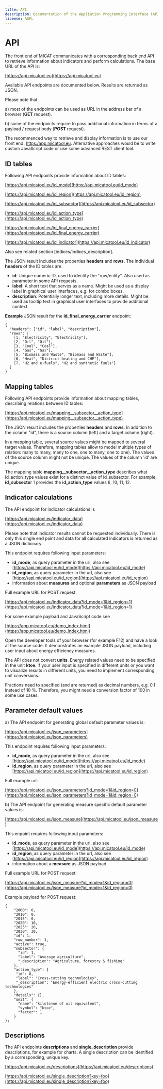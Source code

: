 ```yaml
---
title: API
description: Documentation of the Appliation Programming Interface (API)
license: AGPL
---
```


<!--
© 2024 Fraunhofer-Gesellschaft e.V., München

SPDX-License-Identifier: AGPL-3.0-or-later
-->

# API

The [front end](https://app.micatool.eu) of MICAT communicates with a corresponding back end API to retrieve
information about indicators and perform calculations. The base URL of the API is:

[https://api.micatool.eu](https://api.micatool.eu)

Available API endpoints are documented below. Results are returned as JSON. 

Please note that

a) most of the endpoints can be used as URL in the address bar of a browser (**GET** request).

b) some of the endpoints require to pass additional information in terms of a payload / request body (**POST** request).

The recommenced way to retrieve and display information is to use our front end: [https:/app.micatool.eu](https://app.micatool.eu).
Alternative approaches would be to write custom JavaScript code or use some advanced REST client tool.   


## ID tables

Following API endpoints provide information about ID tables:

[https://api.micatool.eu/id_mode](https://api.micatool.eu/id_mode)

[https://api.micatool.eu/id_region](https://api.micatool.eu/id_region)

[https://api.micatool.eu/id_subsector](https://api.micatool.eu/id_subsector)

[https://api.micatool.eu/id_action_type](https://api.micatool.eu/id_action_type)

[https://api.micatool.eu/id_final_energy_carrier](https://api.micatool.eu/id_final_energy_carrier)

[https://api.micatool.eu/id_indicator](https://api.micatool.eu/id_indicator)

Also see related section [indices/indices_description].

The JSON result includes the properties **headers** and **rows**.
The individual **headers** of the ID tables are:

* **id**: Unique numeric ID, used to identify the "row/entity". Also used as parameter in some API requests. 
* **label**: A short text that serves as a name. Might be used as a display label in graphical user interfaces, e.g. for combo boxes. 
* **description**: Potentially longer text, including more details. Might be used as tooltip text in graphical user interfaces to provide additional context.

**Example** JSON result for the **id_final_energy_carrier** endpoint:

```
{
  "headers": ["id", "label", "description"], 
  "rows": [
    [1, "Electricity", "Electricity"], 
	[2, "Oil", "Oil"], 
	[3, "Coal", "Coal"], 
	[4, "Gas", "Gas"], 
	[5, "Biomass and Waste", "Biomass and Waste"], 
	[6, "Heat", "District heating and CHP"], 
	[7, "H2 and e-fuels", "H2 and synthetic fuels"]
  ]
}
```

## Mapping tables

Following API endpoints provide information about mapping tables, describing relations between ID tables:

[https://api.micatool.eu/mapping__subsector__action_type](https://api.micatool.eu/mapping__subsector__action_type)

The JSON result includes the properties **headers** and **rows**. In addition to the column "id", there is a 
source column (left) and a target column (right). 

In a mapping table, several source values might be mapped to several target values. Therefore, mapping tables allow 
to model multiple types of relation: many to many, many to one, one to many, one to one).
The values of the source column might not be unique. The values of the column 'id' are unique.

The mapping table **mapping__subsector__action_type** describes what id_action_type values exist for a distinct value of id_subsector.
For example, **id_subsector** 1 provides the **id_action_type** values 8, 10, 11, 12.  

 
## Indicator calculations

The API endpoint for indicator calculations is

[https://api.micatool.eu/indicator_data](https://api.micatool.eu/indicator_data)

Please note that indicator results cannot be requested individually. There is only this single end point and data for all calculated
indicators is returned as a JSON dictionary. 

This endpoint requires following input parameters:

* **id_mode**, as query parameter in the url, also see [https://api.micatool.eu/id_mode](https://api.micatool.eu/id_mode)
* **id_region**, as query parameter in the url, also see [https://api.micatool.eu/id_region](https://api.micatool.eu/id_region)
* information about **measures** and optional **parameters** as JSON payload

Full example URL for POST request:

[https://api.micatool.eu/indicator_data?id_mode=1&id_region=1](https://api.micatool.eu/indicator_data?id_mode=1&id_region=1)

For some example payload and JavaScript code see

[https://app.micatool.eu/demo_index.html](https://app.micatool.eu/demo_index.html)

Open the developer tools of your browser (for example F12) and have a look at the source code. 
It demonstrates an example JSON payload, including user input about energy efficiency measures.

The API does not convert **units**. Energy related values need to be specified in the unit **ktoe**. 
If your user input is specified in different units or you want to visualize results in different units,
you need to implement corresponding unit conversions. 

Fractions need to specified (and are returned) as decimal numbers, e.g. 0.1 instead of 10 %. 
Therefore, you might need a conversion factor of 100 in some use cases.
   


## Parameter default values

a) The API endpoint for generating global default parameter values is:

[https://api.micatool.eu/json_parameters](https://api.micatool.eu/json_parameters)

This endpoint requires following input parameters:

* **id_mode**, as query parameter in the url, also see [https://api.micatool.eu/id_mode](https://api.micatool.eu/id_mode)
* **id_region**, as query parameter in the url, also see [https://api.micatool.eu/id_region](https://api.micatool.eu/id_region)


Full example url: 

[https://api.micatool.eu/json_parameters?id_mode=1&id_region=0](https://api.micatool.eu/json_parameters?id_mode=1&id_region=0)

b) The API endpoint for generating measure specific default parameter values is:

[https://api.micatool.eu/json_measure](https://api.micatool.eu/json_measure )

This enpoint requires following input parameters:

* **id_mode**, as query parameter in the url, also see [https://api.micatool.eu/id_mode](https://api.micatool.eu/id_mode)
* **id_region**, as query parameter in the url, also see [https://api.micatool.eu/id_region](https://api.micatool.eu/id_region)
* information about a **measure** as JSON payload

Full example URL for POST request:

[https://api.micatool.eu/json_measure?id_mode=1&id_region=0](https://api.micatool.eu/json_measure?id_mode=1&id_region=0)


Example payload for POST request:

```
{
    "2000": 0,
    "2010": 0,
    "2015": 0,
    "2020": 10,
    "2025": 20,
    "2030": 30,
    "id": 1,
    "row_number": 1,
    "active": true,
    "subsector": {
      "id": 1,
      "label": "Average agriculture",
      "_description": "Agriculture, forestry & fishing"
    },
    "action_type": {
     "id": 8,
     "label": "Cross-cutting technologies",
     "_description": "Energy-efficient electric cross-cutting technologies"
    },
    "details": {},
    "unit": {
      "name": "kilotonne of oil equivalent",
      "symbol": "ktoe",
      "factor": 1
    }
};
```

## Descriptions

The API endpoints **descriptions** and **single_description** provide descriptions, for example for charts.
A single description can be identified by a corresponding, unique key. 

[https://api.micatool.eu/descriptions](https://api.micatool.eu/descriptions)

[https://api.micatool.eu/single_description?key=foo](https://api.micatool.eu/single_description?key=foo)

